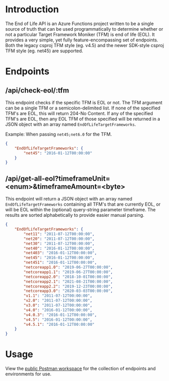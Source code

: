 # Introduction

The End of Life API is an Azure Functions project written to be a single source of truth that can be used
programmatically to determine whether or not a particular Target Framework Moniker (TFM) is end of life (EOL). It
provides a very simple, yet fully feature-encompassing set of endpoints. Both the legacy csproj TFM style (eg. v4.5) and
the newer SDK-style csproj TFM style (eg. net45) are supported.

# Endpoints

## /api/check-eol/:tfm

This endpoint checks if the specific TFM is EOL or not. The TFM argument can be a single TFM or a semicolon-delimited
list. If none of the specified TFM's are EOL, this will return 204-No Content. If any of the specified TFM's are EOL,
then any EOL TFM of those specified will be returned in a JSON object with an array named `EndOfLifeTargetFrameworks`.

Example: When passing `net45;net6.0` for the TFM.

```json
{
    "EndOfLifeTargetFrameworks": {
        "net45": "2016-01-12T00:00:00"
    }
}
```

## /api/get-all-eol?timeframeUnit=\<enum>&timeframeAmount=\<byte>

This endpoint will return a JSON object with an array named `EndOfLifeTargetFrameworks` containing all TFM's that are
currently EOL, or will be EOL within the (optional) query-string parameter timeframe. The results are sorted
alphabetically to provide easier manual parsing.

```json
{
    "EndOfLifeTargetFrameworks": {
        "net11": "2011-07-12T00:00:00",
        "net20": "2011-07-12T00:00:00",
        "net30": "2011-07-12T00:00:00",
        "net40": "2016-01-12T00:00:00",
        "net403": "2016-01-12T00:00:00",
        "net45": "2016-01-12T00:00:00",
        "net451": "2016-01-12T00:00:00",
        "netcoreapp1.0": "2019-06-27T00:00:00",
        "netcoreapp1.1": "2019-06-27T00:00:00",
        "netcoreapp2.0": "2018-10-01T00:00:00",
        "netcoreapp2.1": "2021-08-21T00:00:00",
        "netcoreapp2.2": "2019-12-23T00:00:00",
        "netcoreapp3.0": "2020-03-03T00:00:00",
        "v1.1": "2011-07-12T00:00:00",
        "v2.0": "2011-07-12T00:00:00",
        "v3.0": "2011-07-12T00:00:00",
        "v4.0": "2016-01-12T00:00:00",
        "v4.0.3": "2016-01-12T00:00:00",
        "v4.5": "2016-01-12T00:00:00",
        "v4.5.1": "2016-01-12T00:00:00"
    }
}
```

# Usage
View the [public Postman workspace](https://www.postman.com/HDougMurphy/workspace/end-of-life-api) for the collection of
endpoints and environments for use.
